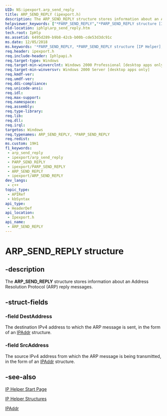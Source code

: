 ```yaml
---
UID: NS:ipexport.arp_send_reply
title: ARP_SEND_REPLY (ipexport.h)
description: The ARP_SEND_REPLY structure stores information about an Address Resolution Protocol (ARP) reply messages.
helpviewer_keywords: ["*PARP_SEND_REPLY","*PARP_SEND_REPLY structure [IP Helper]","ARP_SEND_REPLY","ARP_SEND_REPLY structure [IP Helper]","ipexport/*PARP_SEND_REPLY","ipexport/ARP_SEND_REPLY","iphlp.arp_send_reply"]
old-location: iphlp\arp_send_reply.htm
tech.root: IpHlp
ms.assetid: 6495d289-b9b8-42cb-b00b-cde53d3dc91c
ms.date: 12/05/2018
ms.keywords: '*PARP_SEND_REPLY, *PARP_SEND_REPLY structure [IP Helper], ARP_SEND_REPLY, ARP_SEND_REPLY structure [IP Helper], ipexport/*PARP_SEND_REPLY, ipexport/ARP_SEND_REPLY, iphlp.arp_send_reply'
req.header: ipexport.h
req.include-header: Iphlpapi.h
req.target-type: Windows
req.target-min-winverclnt: Windows 2000 Professional [desktop apps only]
req.target-min-winversvr: Windows 2000 Server [desktop apps only]
req.kmdf-ver: 
req.umdf-ver: 
req.ddi-compliance: 
req.unicode-ansi: 
req.idl: 
req.max-support: 
req.namespace: 
req.assembly: 
req.type-library: 
req.lib: 
req.dll: 
req.irql: 
targetos: Windows
req.typenames: ARP_SEND_REPLY, *PARP_SEND_REPLY
req.redist: 
ms.custom: 19H1
f1_keywords:
 - arp_send_reply
 - ipexport/arp_send_reply
 - PARP_SEND_REPLY
 - ipexport/PARP_SEND_REPLY
 - ARP_SEND_REPLY
 - ipexport/ARP_SEND_REPLY
dev_langs:
 - c++
topic_type:
 - APIRef
 - kbSyntax
api_type:
 - HeaderDef
api_location:
 - Ipexport.h
api_name:
 - ARP_SEND_REPLY
---
```


# ARP_SEND_REPLY structure


## -description

The <b>ARP_SEND_REPLY</b> structure stores information about an Address Resolution Protocol (ARP) reply messages.

## -struct-fields

### -field DestAddress

 The destination  IPv4 address to which the ARP message is sent, in the form of an <a href="https://docs.microsoft.com/windows/desktop/api/inaddr/ns-inaddr-in_addr">IPAddr</a> structure.

### -field SrcAddress

The source IPv4 address from which the ARP message is being transmitted, in the form of an <a href="https://docs.microsoft.com/windows/desktop/api/inaddr/ns-inaddr-in_addr">IPAddr</a> structure.

## -see-also

<a href="https://docs.microsoft.com/windows/desktop/IpHlp/ip-helper-start-page">IP Helper Start Page</a>



<a href="https://docs.microsoft.com/windows/desktop/IpHlp/ip-helper-structures">IP Helper Structures</a>



<a href="https://docs.microsoft.com/windows/desktop/api/inaddr/ns-inaddr-in_addr">IPAddr</a>

